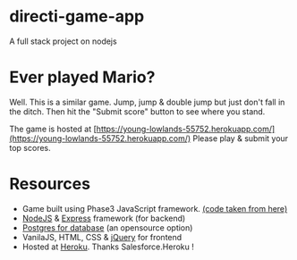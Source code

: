 # directi-game-app
A full stack project on nodejs

# Ever played Mario?
Well. This is a similar game. Jump, jump & double jump but just don't fall in the ditch.
Then hit the "Submit score" button to see where you stand.

The game is hosted at [https://young-lowlands-55752.herokuapp.com/](https://young-lowlands-55752.herokuapp.com/)
Please play & submit your top scores.

# Resources
+ Game built using Phase3 JavaScript framework.
  [(code taken from here)](https://www.emanueleferonato.com/2018/11/13/build-a-html5-endless-runner-with-phaser-in-a-few-lines-of-code-using-arcade-physics-and-featuring-object-pooling/)
+ [NodeJS](https://nodejs.org/en/) & [Express](https://expressjs.com/) framework (for backend)
+ [Postgres for database](https://www.postgresql.org/) (an opensource option)
+ VanilaJS, HTML, CSS & [jQuery](https://jquery.com/) for frontend
+ Hosted at [Heroku](https://www.heroku.com/). Thanks Salesforce.Heroku !

